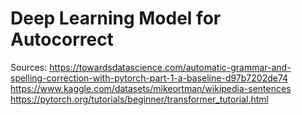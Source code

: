 # Deep Learning Model for Autocorrect

Sources:
https://towardsdatascience.com/automatic-grammar-and-spelling-correction-with-pytorch-part-1-a-baseline-d97b7202de74
https://www.kaggle.com/datasets/mikeortman/wikipedia-sentences
https://pytorch.org/tutorials/beginner/transformer_tutorial.html

